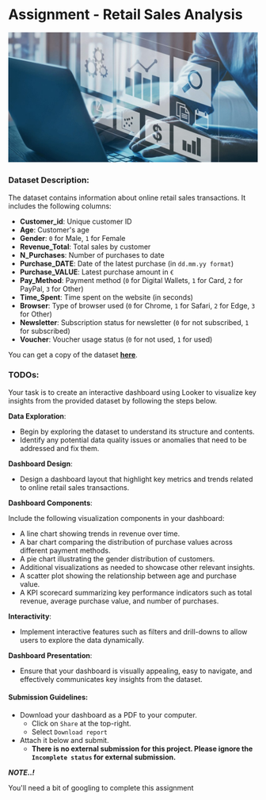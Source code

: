 # Assignment - Retail Sales Analysis

![](./data-viz/retail-analysis.jpeg)


### Dataset Description:
The dataset contains information about online retail sales transactions. It includes the following columns:

- **Customer_id**: Unique customer ID
- **Age**: Customer's age
- **Gender**: `0` for Male, `1` for Female
- **Revenue_Total**: Total sales by customer
- **N_Purchases**: Number of purchases to date
- **Purchase_DATE**: Date of the latest purchase (in `dd.mm.yy format`)
- **Purchase_VALUE**: Latest purchase amount in `€`
- **Pay_Method**: Payment method (`0` for Digital Wallets, `1` for Card, `2` for PayPal, `3` for Other)
- **Time_Spent**: Time spent on the website (in seconds)
- **Browser**: Type of browser used (`0` for Chrome, `1` for Safari, `2` for Edge, `3` for Other)
- **Newsletter**: Subscription status for newsletter (`0` for not subscribed, `1` for subscribed)
- **Voucher**: Voucher usage status (`0` for not used, `1` for used)

You can get a copy of the dataset **[here](https://docs.google.com/spreadsheets/u/2/d/1gmWlyR3mYEOB32651TxR9zeOO9ssw9wQG2LTtzZq9yY/copy)**.

### TODOs:

Your task is to create an interactive dashboard using Looker to visualize key insights from the provided dataset by following the steps below.

**Data Exploration**: 
   - Begin by exploring the dataset to understand its structure and contents. 
   - Identify any potential data quality issues or anomalies that need to be addressed and fix them.
   
**Dashboard Design**:
   - Design a dashboard layout that highlight key metrics and trends related to online retail sales transactions.
   
**Dashboard Components**:

Include the following visualization components in your dashboard:
- A line chart showing trends in revenue over time.
- A bar chart comparing the distribution of purchase values across different payment methods.
- A pie chart illustrating the gender distribution of customers.
- Additional visualizations as needed to showcase other relevant insights.
- A scatter plot showing the relationship between age and purchase value.
- A KPI scorecard summarizing key performance indicators such as total revenue, average purchase value, and number of purchases.
     
**Interactivity**:
   - Implement interactive features such as filters and drill-downs to allow users to explore the data dynamically.
   
**Dashboard Presentation**:
   - Ensure that your dashboard is visually appealing, easy to navigate, and effectively communicates key insights from the dataset.

#### Submission Guidelines:
- Download your dashboard as a PDF to your computer.
  - Click on `Share` at the top-right.
  - Select `Download report`
- Attach it below and submit.
  - **There is no external submission for this project.  Please ignore the `Incomplete status` for external submission.**

<aside>

**_NOTE..!_**

You'll need a bit of googling to complete this assignment
</aside>